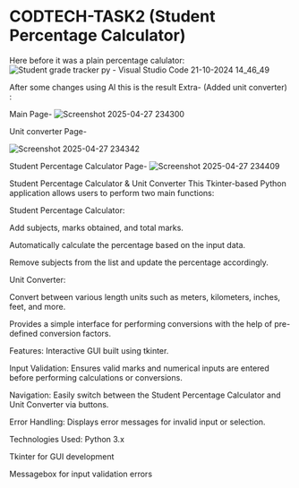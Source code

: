 # CODTECH-TASK2 (Student Percentage Calculator)

Here before it was a plain percentage calulator:
![Student grade tracker py - Visual Studio Code 21-10-2024 14_46_49](https://github.com/user-attachments/assets/7a75005b-878f-42ce-9059-3724be1b36f0)

After some changes using AI this is the result Extra- (Added unit converter) :

Main Page-
![Screenshot 2025-04-27 234300](https://github.com/user-attachments/assets/e5cb5559-de86-4a31-8d64-636412b6a2f8)

Unit converter Page-

![Screenshot 2025-04-27 234342](https://github.com/user-attachments/assets/1f85498a-31b9-4e3a-975e-c56fc39884a3)

Student Percentage Calculator Page-
![Screenshot 2025-04-27 234409](https://github.com/user-attachments/assets/d669d9bf-5fbe-4492-819d-5971800c7ccc)

Student Percentage Calculator & Unit Converter
This Tkinter-based Python application allows users to perform two main functions:

Student Percentage Calculator:

Add subjects, marks obtained, and total marks.

Automatically calculate the percentage based on the input data.

Remove subjects from the list and update the percentage accordingly.

Unit Converter:

Convert between various length units such as meters, kilometers, inches, feet, and more.

Provides a simple interface for performing conversions with the help of pre-defined conversion factors.

Features:
Interactive GUI built using tkinter.

Input Validation: Ensures valid marks and numerical inputs are entered before performing calculations or conversions.

Navigation: Easily switch between the Student Percentage Calculator and Unit Converter via buttons.

Error Handling: Displays error messages for invalid input or selection.

Technologies Used:
Python 3.x

Tkinter for GUI development

Messagebox for input validation errors
